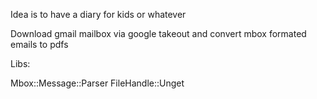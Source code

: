 Idea is to have a diary for kids or whatever

Download gmail mailbox via google takeout and convert mbox formated emails to pdfs

Libs:

 Mbox::Message::Parser
 FileHandle::Unget
